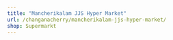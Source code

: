 ```yaml
---
title: "Mancherikalam JJS Hyper Market"
url: /changanacherry/mancherikalam-jjs-hyper-market/
shop: Supermarkt
---
```

